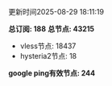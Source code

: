 更新时间2025-08-29 18:11:19

**总订阅: 188**
**总节点: 43215**
- vless节点: 18437
- hysteria2节点: 18

**google ping有效节点: 244**
